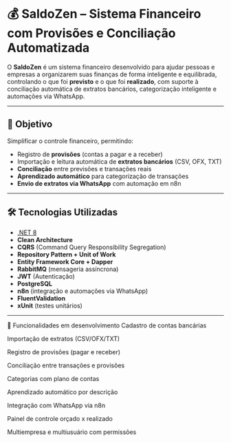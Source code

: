 # 💰 SaldoZen – Sistema Financeiro com Provisões e Conciliação Automatizada

O **SaldoZen** é um sistema financeiro desenvolvido para ajudar pessoas e empresas a organizarem suas finanças de forma inteligente e equilibrada, controlando o que foi **previsto** e o que foi **realizado**, com suporte à conciliação automática de extratos bancários, categorização inteligente e automações via WhatsApp.

---

## 🚀 Objetivo

Simplificar o controle financeiro, permitindo:
- Registro de **provisões** (contas a pagar e a receber)
- Importação e leitura automática de **extratos bancários** (CSV, OFX, TXT)
- **Conciliação** entre previsões e transações reais
- **Aprendizado automático** para categorização de transações
- **Envio de extratos via WhatsApp** com automação em n8n

---

## 🛠️ Tecnologias Utilizadas

- [.NET 8](https://dotnet.microsoft.com/en-us/)
- **Clean Architecture**
- **CQRS** (Command Query Responsibility Segregation)
- **Repository Pattern + Unit of Work**
- **Entity Framework Core + Dapper**
- **RabbitMQ** (mensageria assíncrona)
- **JWT** (Autenticação)
- **PostgreSQL**
- **n8n** (integração e automações via WhatsApp)
- **FluentValidation**
- **xUnit** (testes unitários)

---
🔄 Funcionalidades em desenvolvimento
 Cadastro de contas bancárias

 Importação de extratos (CSV/OFX/TXT)

 Registro de provisões (pagar e receber)

 Conciliação entre transações e provisões

 Categorias com plano de contas

 Aprendizado automático por descrição

 Integração com WhatsApp via n8n

 Painel de controle orçado x realizado

 Multiempresa e multiusuário com permissões


